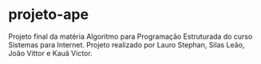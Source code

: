 # projeto-ape
 Projeto final da matéria Algoritmo para Programação Estruturada do curso  Sistemas para Internet.
 Projeto realizado por Lauro Stephan, Silas Leão, João Vittor e Kauã Victor.
